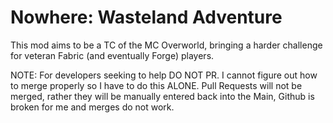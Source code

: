 # Nowhere: Wasteland Adventure

This mod aims to be a TC of the MC Overworld, bringing a harder challenge for veteran Fabric (and eventually Forge) players.

NOTE: For developers seeking to help
DO NOT PR. I cannot figure out how to merge properly so I have to do this ALONE. Pull Requests will not be merged, rather they will be manually entered back into the Main, Github is broken for me and merges do not work.


